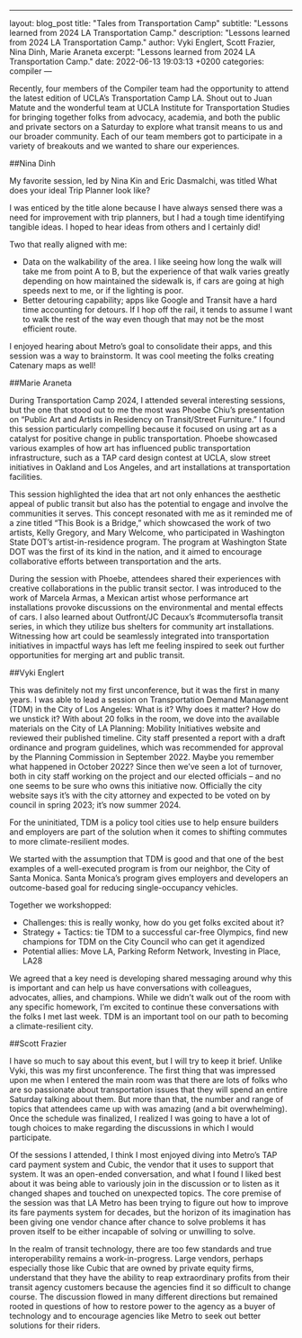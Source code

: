 ---
layout: blog_post
title: "Tales from Transportation Camp"
subtitle: "Lessons learned from 2024 LA Transportation Camp."
description: "Lessons learned from 2024 LA Transportation Camp."
author: Vyki Englert, Scott Frazier, Nina Dinh, Marie Araneta
excerpt: "Lessons learned from 2024 LA Transportation Camp."
date:   2022-06-13 19:03:13 +0200
categories: compiler
—

Recently, four members of the Compiler team had the opportunity to attend the latest edition of UCLA’s Transportation Camp LA. Shout out to Juan Matute and the
wonderful team at UCLA Institute for Transportation Studies for bringing together folks from advocacy, academia, and both the public and private sectors on a Saturday
to explore what transit means to us and our broader community. Each of our team members got to participate in a variety of breakouts and we wanted to share our experiences.

##Nina Dinh

My favorite session, led by Nina Kin and Eric Dasmalchi, was titled What does your ideal Trip Planner look like?

I was enticed by the title alone because I have always sensed there was a need for improvement with trip planners, but I had a tough time identifying tangible ideas.
I hoped to hear ideas from others and I certainly did!

Two that really aligned with me:
- Data on the walkability of the area. I like seeing how long the walk will take me from point A to B, but the experience of that walk varies greatly depending on how
maintained the sidewalk is, if cars are going at high speeds next to me, or if the lighting is poor.
- Better detouring capability; apps like Google and Transit have a hard time accounting for detours. If I hop off the rail, it tends to assume I want to walk the rest of
the way even though that may not be the most efficient route.

I enjoyed hearing about Metro’s goal to consolidate their apps, and this session was a way to brainstorm. It was cool meeting the folks creating Catenary maps as well!

##Marie Araneta

During Transportation Camp 2024, I attended several interesting sessions, but the one that stood out to me the most was Phoebe Chiu’s presentation on “Public Art and Artists
in Residency on Transit/Street Furniture.” I found this session particularly compelling because it focused on using art as a catalyst for positive change in public transportation.
Phoebe showcased various examples of how art has influenced public transportation infrastructure, such as a TAP card design contest at UCLA, slow street initiatives in Oakland
and Los Angeles, and art installations at transportation facilities.

This session highlighted the idea that art not only enhances the aesthetic appeal of public transit but also has the potential to engage and involve the communities it serves.
This concept resonated with me as it reminded me of a zine titled “This Book is a Bridge,” which showcased the work of two artists, Kelly Gregory, and Mary Welcome,
who participated in Washington State DOT’s artist-in-residence program. The program at Washington State DOT was the first of its kind in the nation, and it aimed to
encourage collaborative efforts between transportation and the arts.

During the session with Phoebe, attendees shared their experiences with creative collaborations in the public transit sector. I was introduced to the work of Marcela Armas,
a Mexican artist whose performance art installations provoke discussions on the environmental and mental effects of cars. I also learned about Outfront/JC Decaux’s
#commutersofla transit series, in which they utilize bus shelters for community art installations. Witnessing how art could be seamlessly integrated into transportation
initiatives in impactful ways has left me feeling inspired to seek out further opportunities for merging art and public transit.

##Vyki Englert

This was definitely not my first unconference, but it was the first in many years. I was able to lead a session on Transportation Demand Management (TDM) in the City of
Los Angeles: What is it? Why does it matter? How do we unstick it? With about 20 folks in the room, we dove into the available materials on the City of LA Planning:
Mobility Initiatives website and reviewed their published timeline. City staff presented a report with a draft ordinance and program guidelines, which was recommended
for approval by the Planning Commission in September 2022. Maybe you remember what happened in October 2022? Since then we’ve seen a lot of turnover, both in city staff
working on the project and our elected officials – and no one seems to be sure who owns this initiative now. Officially the city website says it’s with the city
attorney and expected to be voted on by council in spring 2023; it’s now summer 2024.

For the uninitiated, TDM is a policy tool cities use to help ensure builders and employers are part of the solution when it comes to shifting commutes to more
climate-resilient modes.


We started with the assumption that TDM is good and that one of the best examples of a well-executed program is from our neighbor, the City of Santa Monica.
Santa Monica’s program gives employers and developers an outcome-based goal for reducing single-occupancy vehicles.

Together we workshopped:
- Challenges: this is really wonky, how do you get folks excited about it?
- Strategy + Tactics: tie TDM to a successful car-free Olympics, find new champions for TDM on the City Council who can get it agendized
- Potential allies: Move LA, Parking Reform Network, Investing in Place, LA28

We agreed that a key need is developing shared messaging around why this is important and can help us have conversations with colleagues, advocates, allies, and champions.
While we didn’t walk out of the room with any specific homework, I’m excited to continue these conversations with the folks I met last week. TDM is an important tool on
our path to becoming a climate-resilient city.

##Scott Frazier

I have so much to say about this event, but I will try to keep it brief. Unlike Vyki, this was my first unconference. The first thing that was impressed upon me when I
entered the main room was that there are lots of folks who are so passionate about transportation issues that they will spend an entire Saturday talking about them.
But more than that, the number and range of topics that attendees came up with was amazing (and a bit overwhelming). Once the schedule was finalized, I realized I was
going to have a lot of tough choices to make regarding the discussions in which I would participate.

Of the sessions I attended, I think I most enjoyed diving into Metro’s TAP card payment system and Cubic, the vendor that it uses to support that system. It was an open-ended
conversation, and what I found I liked best about it was being able to variously join in the discussion or to listen as it changed shapes and touched on unexpected topics.
The core premise of the session was that LA Metro has been trying to figure out how to improve its fare payments system for decades, but the horizon of its imagination has
been giving one vendor chance after chance to solve problems it has proven itself to be either incapable of solving or unwilling to solve.

In the realm of transit technology, there are too few standards and true interoperability remains a work-in-progress. Large vendors, perhaps especially those like Cubic
that are owned by private equity firms, understand that they have the ability to reap extraordinary profits from their transit agency customers because the agencies find
it so difficult to change course. The discussion flowed in many different directions but remained rooted in questions of how to restore power to the agency as a buyer of
technology and to encourage agencies like Metro to seek out better solutions for their riders.
